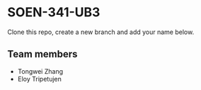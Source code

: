 # SOEN-341-UB3

Clone this repo, create a new branch and add your name below.

## Team members

* Tongwei Zhang
* Eloy Tripetujen